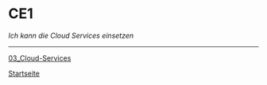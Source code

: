 # CE1
*Ich kann die Cloud Services einsetzen*

___

[03_Cloud-Services](../03_Cloud-Services)

[Startseite](https://github.com/ask-yo-girl-about-me/Project-Future)